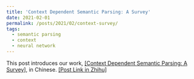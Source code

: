 ```yaml
---
title: 'Context Dependent Semantic Parsing: A Survey'
date: 2021-02-01
permalink: /posts/2021/02/context-survey/
tags:
  - semantic parsing
  - context
  - neural network
---
```


This post introduces our work, [[Context Dependent Semantic Parsing: A Survey]](https://arxiv.org/abs/2011.00797), in Chinese. [[Post Link in Zhihu]](https://zhuanlan.zhihu.com/p/349936394)
